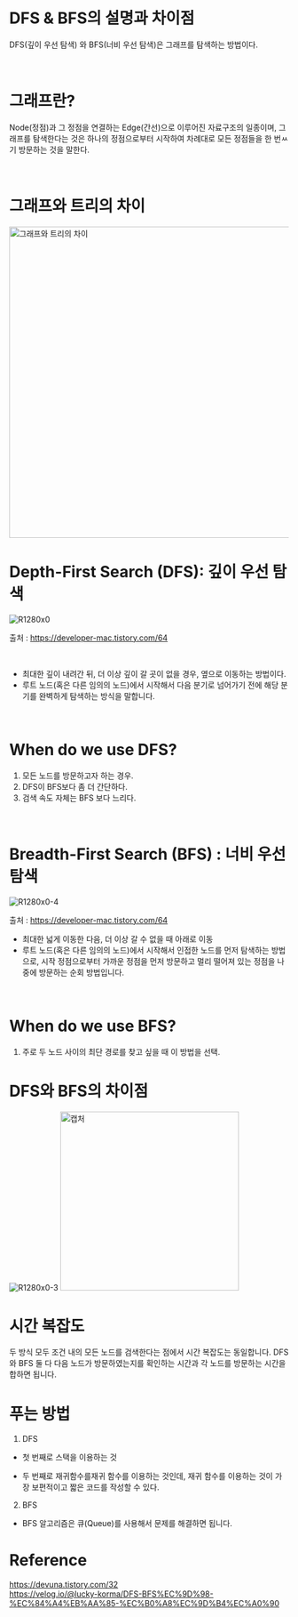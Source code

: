 # DFS & BFS의 설명과 차이점

DFS(깊이 우선 탐색) 와 BFS(너비 우선 탐색)은 그래프를 탐색하는 방법이다. 

<br>

# 그래프란? 
Node(정점)과 그 정점을 연결하는 Edge(간선)으로 이루어진 자료구조의 일종이며, 
그래프를 탐색한다는 것은 하나의 정점으로부터 시작하여 차례대로 모든 정점들을 한 번ㅆ기 방문하는 것을 말한다.

<br>

# 그래프와 트리의 차이
<img width="560" alt="그래프와 트리의 차이" src="https://user-images.githubusercontent.com/59908525/146516938-6e24045d-f153-4866-baf4-76288c57dfa7.PNG">

<br>

# Depth-First Search (DFS): 깊이 우선 탐색

![R1280x0](https://user-images.githubusercontent.com/59908525/146517324-ea67966c-090c-468f-b5f6-476b36e68e67.gif)

출처 : https://developer-mac.tistory.com/64 

<br>

- 최대한 깊이 내려간 뒤, 더 이상 깊이 갈 곳이 없을 경우, 옆으로 이동하는 방법이다. 
- 루트 노드(혹은 다른 임의의 노드)에서 시작해서 다음 분기로 넘어가기 전에 해당 분기를 완벽하게 탐색하는 방식을 말합니다.

<br>

# When do we use DFS?

1. 모든 노드를 방문하고자 하는 경우.
2. DFS이 BFS보다 좀 더 간단하다.
3. 검색 속도 자체는 BFS 보다 느리다.

<br>

# Breadth-First Search (BFS) : 너비 우선 탐색

![R1280x0-4](https://user-images.githubusercontent.com/59908525/146521771-3c3f50e2-04c4-4e2d-bef8-58ae30fa1856.gif)

출처 : https://developer-mac.tistory.com/64 

- 최대한 넓게 이동한 다음, 더 이상 갈 수 없을 때 아래로 이동
- 루트 노드(혹은 다른 임의의 노드)에서 시작해서 인접한 노드를 먼저 탐색하는 방법으로,
시작 정점으로부터 가까운 정점을 먼저 방문하고 멀리 떨어져 있는 정점을 나중에 방문하는 순회 방법입니다.

<br>

# When do we use BFS?

1. 주로 두 노드 사이의 최단 경로를 찾고 싶을 때 이 방법을 선택.


# DFS와 BFS의 차이점
![R1280x0-3](https://user-images.githubusercontent.com/59908525/146522217-0373fb29-74f7-4ada-b516-8fd9e4bed034.gif)
<img width="322" alt="캡처" src="https://user-images.githubusercontent.com/59908525/146522221-9e083ce7-093d-4d6a-87e4-ffc1bb30eec4.PNG">

# 시간 복잡도

두 방식 모두 조건 내의 모든 노드를 검색한다는 점에서 시간 복잡도는 동일합니다.
DFS와 BFS 둘 다 다음 노드가 방문하였는지를 확인하는 시간과 각 노드를 방문하는 시간을 합하면 됩니다.

# 푸는 방법

1. DFS

- 첫 번째로 스택을 이용하는 것

- 두 번째로 재귀함수를재귀 함수를 이용하는 것인데, 재귀 함수를 이용하는 것이 가장 보편적이고 짧은 코드를 작성할 수 있다.

2. BFS

- BFS 알고리즘은 큐(Queue)를 사용해서 문제를 해결하면 됩니다.

# Reference
https://devuna.tistory.com/32 <br/>
https://velog.io/@lucky-korma/DFS-BFS%EC%9D%98-%EC%84%A4%EB%AA%85-%EC%B0%A8%EC%9D%B4%EC%A0%90